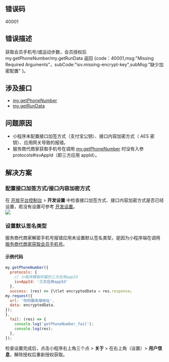 ## 错误码
40001

## 错误描述
获取会员手机号/或运动步数，会员授权后 my.getPhoneNumber/my.getRunData 返回 {code：40001,msg:"Missing Required Arguments"，subCode:"isv.missing-encrypt-key",subMsg:"缺少加密配置" }。

## 涉及接口

- [my.getPhoneNumber](https://opendocs.alipay.com/mini/api/getphonenumber)
- [my.getRunData](https://opendocs.alipay.com/mini/api/gxuu7v)

## 问题原因

- 小程序未配置接口加签方式（支付宝公钥）、接口内容加密方式（ AES 密钥）、应用网关导致的报错。
- 服务商代商家获取手机号在调用 [my.getPhoneNumber](https://opendocs.alipay.com/mini/api/getphonenumber) 时没有入参 protocols#isvAppId（即三方应用 appId）。

## 解决方案

### 配置接口加签方式/接口内容加密方式
在 [开放平台控制台](https://openhome.alipay.com/mini/dev/list) > **开发设置** 中检查接口加签方式、接口内容加密方式是否已经设置，若没有设置可参考 [开发设置](https://opendocs.alipay.com/mini/introduce/setting)。<br />![](https://cdn.nlark.com/yuque/0/2022/png/179989/1659943780477-b8072e1e-07f0-4ed0-a0c9-22aa7cc04148.png?x-oss-process=image%2Fresize%2Cw_1554#align=left&display=inline&height=784&margin=%5Bobject%20Object%5D&originHeight=784&originWidth=1554&status=done&style=none&width=1554)

### 设置默认签名类型
服务商代商家解密手机号报错应用未设置默认签名类型，是因为小程序端在调用 [服务商代商家获取会员手机号](https://opendocs.alipay.com/isv/03l4j2)。

#### 示例代码
```javascript
my.getPhoneNumber({  
  protocols: {
    // 小程序模板所属的三方应用appId        
    isvAppId: '三方应用appId'  
  },
  success: (res) => {\tlet encryptedData = res.response;
my.request({
  url: '你的服务端地址',
  data: encryptedData,
});  
}, 
  fail: (res) => {
    console.log('getPhoneNumber_fail');
    console.log(res);  
  },
});
```
检查设置完成后，点击小程序右上角三个点 > **关于** > 在右上角（设置）> **用户信息**，解除授权后重新授权获取。
